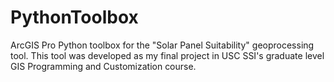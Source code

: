 # PythonToolbox
ArcGIS Pro Python toolbox for the "Solar Panel Suitability" geoprocessing tool. This tool was developed as my final project in USC SSI's graduate level GIS Programming and Customization course.
